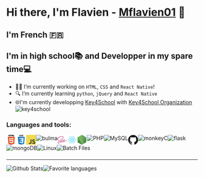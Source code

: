 # Hi there, I'm Flavien - [Mflavien01](https://github.com/Mflavien01) 👋
## I'm French 🇫🇷

## I'm in high school📚 and Developper in my spare time💻
- 👨‍💻 I’m currently working on `HTML`, `CSS` and `React Native`!
- 🔍 I’m currently learning `python`, `jQuery` and `React Native`
- 🌐I'm currently developping [Key4School](https://key4school.herokuapp.com/) with [Key4School Organization](https://github.com/Key4School) <img  alt="key4school" height="20px" src="https://key4school.herokuapp.com/static/image/logo/favicon.png?v=2" /> 

### Languages and tools:
<a href="https://github.com/Mflavien01">
<img align="left" alt="HTML5" height="26px" src="https://raw.githubusercontent.com/github/explore/80688e429a7d4ef2fca1e82350fe8e3517d3494d/topics/html/html.png" />
<img align="left" alt="CSS3" height="26px" src="https://raw.githubusercontent.com/github/explore/80688e429a7d4ef2fca1e82350fe8e3517d3494d/topics/css/css.png" />
<img align="left" alt="JavaScript" height="26px" src="https://raw.githubusercontent.com/github/explore/80688e429a7d4ef2fca1e82350fe8e3517d3494d/topics/javascript/javascript.png" />
<img align="left" alt="bulma" height="26px" src="https://bulma.io/images/bulma-logo.png" />
<img align="left" alt="Sass" height="26px" src="https://raw.githubusercontent.com/github/explore/80688e429a7d4ef2fca1e82350fe8e3517d3494d/topics/sass/sass.png" />

<img align="left" alt="React" height="26px" src="https://raw.githubusercontent.com/github/explore/80688e429a7d4ef2fca1e82350fe8e3517d3494d/topics/react/react.png" />
<img align="left" alt="Node.js" height="26px" src="https://raw.githubusercontent.com/github/explore/80688e429a7d4ef2fca1e82350fe8e3517d3494d/topics/nodejs/nodejs.png" />
  <img align="left" alt="PHP" height="26px" src="https://upload.wikimedia.org/wikipedia/commons/thumb/2/27/PHP-logo.svg/2560px-PHP-logo.svg.png" />
<img align="left" alt="MySQL" height="26px" src="https://upload.wikimedia.org/wikipedia/fr/thumb/6/62/MySQL.svg/1200px-MySQL.svg.png" />
<img align="left" alt="GitHub" height="26px" src="https://raw.githubusercontent.com/github/explore/78df643247d429f6cc873026c0622819ad797942/topics/github/github.png" />

<img align="left" alt="monkeyC" height="26px" src="https://developer.garmin.com/connect-iq/resources/programmers-guide/smart-monkey.png" />
<img align="left" alt="flask" height="26px" src="https://upload.wikimedia.org/wikipedia/commons/thumb/3/3c/Flask_logo.svg/1280px-Flask_logo.svg.png" />
  <img align="left" alt="mongoDB" height="26px" src="https://upload.wikimedia.org/wikipedia/fr/thumb/4/45/MongoDB-Logo.svg/1280px-MongoDB-Logo.svg.png" />
  <img align="left" alt="Linux" height="26px" src="https://upload.wikimedia.org/wikipedia/commons/thumb/3/35/Tux.svg/800px-Tux.svg.png" />
  <img align="left" alt="Batch Files" height="26px" src="https://image.flaticon.com/icons/png/512/28/28788.png" />
<br />
  
</a>
<br />
<br />


---


<a href="https://github.com/Mflavien01"><img align="left" alt="Github Stats" src="https://github-readme-stats.vercel.app/api?username=Mflavien01&layout=compact&custom_title=Mflavien01's GitHub Stats&show_icons=true&title_color=f0f&icon_color=ff0&text_color=9f9f9f&bg_color=0d1117" /></a>
<a href="https://github.com/Mflavien01?tab=repositories">
  <img align="left" alt="Favorite languages" src="https://github-readme-stats.vercel.app/api/top-langs/?username=Mflavien01&layout=compact&show_icons=true&title_color=fff&text_color=9f9f9f&bg_color=0d1117&&langs_count=10&hide=Smalltalk,Processing,Assembly,ShaderLab"  /></a>

